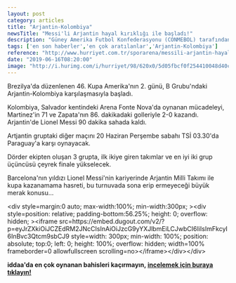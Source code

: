 ```yaml
---
layout: post
category: articles
title: "Arjantin-Kolombiya"
newsTitle: "Messi'li Arjantin hayal kırıklığı ile başladı!"
description: "Güney Amerika Futbol Konfederasyonu (CONMEBOL) tarafından düzenlenen Kupa Amerika'daki (Copa America) B Grubu maçında Kolombiya, Arjantin'i 2-0 yendi. "
tags: ['en son haberler','en çok aratılanlar','Arjantin-Kolombiya']
reference: "http://www.hurriyet.com.tr/sporarena/messili-arjantin-hayal-kirikligi-ile-basladi-41245605"
date: "2019-06-16T08:20:00"
image: "http://i.hurimg.com/i/hurriyet/98/620x0/5d05fbcf0f254410048d40c1.jpg"
---
```


<p>Brezilya'da d&uuml;zenlenen 46. Kupa Amerika'nın 2. g&uuml;n&uuml;, B Grubu'ndaki Arjantin-Kolombiya karşılaşmasıyla başladı.</p>
<p>Kolombiya, Salvador kentindeki Arena Fonte Nova'da oynanan m&uuml;cadeleyi, Martinez'in 71 ve Zapata'nın 86. dakikadaki golleriyle 2-0 kazandı. Arjantin'de Lionel Messi 90 dakika sahada kaldı.</p>
<p>Artjantin gruptaki diğer ma&ccedil;ını 20 Haziran Perşembe sabahı TSİ 03.30'da Paraguay'a karşı oynayacak.</p>
<p>D&ouml;rder ekipten oluşan 3 grupta, ilk ikiye giren takımlar ve en iyi iki grup &uuml;&ccedil;&uuml;nc&uuml;s&uuml; &ccedil;eyrek finale y&uuml;kselecek.</p>
<p>Barcelona'nın yıldızı Lionel Messi'nin kariyerinde Arjantin Milli Takımı ile kupa kazanamama hasreti, bu turnuvada sona erip ermeyeceği b&uuml;y&uuml;k merak konusu...</p>
<p>&lt;div style=margin:0 auto; max-width:100%; min-width:300px; &gt;&lt;div style=position: relative; padding-bottom:56.25%; height: 0; overflow: hidden; &gt;&lt;iframe src=https://embed.dugout.com/v2/?p=eyJrZXkiOiJCZEdRM2JNcCIsInAiOiJzcG9yYXJlbmEiLCJwbCI6IiIsImFkcyI6InBvc3Qtcm9sbCJ9 style=width: 300px; min-width: 100%; position: absolute; top:0; left: 0; height: 100%; overflow: hidden;  width=100% frameborder=0 allowfullscreen scrolling=no&gt;&lt;/iframe&gt;&lt;/div&gt;&lt;/div&gt;</p>

<p><strong>iddaa'da en &ccedil;ok oynanan bahisleri ka&ccedil;ırmayın,</strong><strong>&nbsp;<a href=https://www.misli.com/iddaa-basketbol?utm_source=dp-hurriyetsporarena&amp;utm_medium=f-link&amp;utm_campaign=iddaa-content>incelemek i&ccedil;in buraya tıklayın!</a></strong></p>